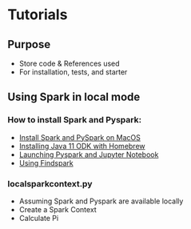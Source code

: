 # Tutorials
## Purpose
- Store code & References used 
- For installation, tests, and starter

## Using Spark in local mode
### How to install Spark and Pyspark:
- [Install Spark and PySpark on MacOS](https://medium.com/swlh/pyspark-on-macos-installation-and-use-31f84ca61400)
- [Installing Java 11 ODK with Homebrew](https://medium.com/w-logs/installing-java-11-on-macos-with-homebrew-7f73c1e9fadf)
- [Launching Pyspark and Jupyter Notebook](https://www.sicara.ai/blog/2017-05-02-get-started-pyspark-jupyter-notebook-3-minutes)
- [Using Findspark](https://github.com/minrk/findspark)

### localsparkcontext.py
- Assuming Spark and Pyspark are available locally
- Create a Spark Context
- Calculate Pi